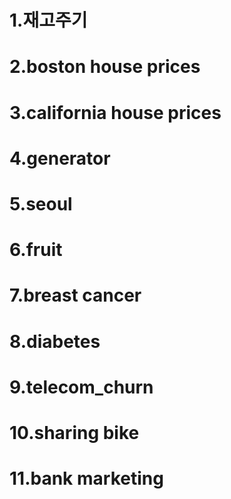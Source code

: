 # 1.재고주기 
## 
# 2.boston house prices
# 3.california house prices
# 4.generator
# 5.seoul
# 6.fruit
# 7.breast cancer 
# 8.diabetes
# 9.telecom_churn
# 10.sharing bike
# 11.bank marketing


